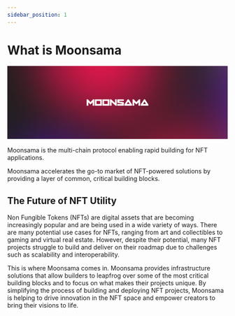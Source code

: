 ```yaml
---
sidebar_position: 1
---
```

# What is Moonsama
![moonsama](img/moonsama-cover.png)

<!-- 
    NFTs are a subset of what we offer, maybe we specify "token" infrastructure and utility instead?
-->

Moonsama is the multi-chain protocol enabling rapid building for NFT applications.

Moonsama accelerates the go-to market of NFT-powered solutions by providing a layer of common, critical 
building blocks.

## The Future of NFT Utility

Non Fungible Tokens (NFTs) are digital assets that are becoming increasingly popular and are being used in a wide 
variety of ways. There are many potential use cases for NFTs, ranging from art and collectibles to gaming and virtual 
real estate. However, despite their potential, many NFT projects struggle to build and deliver on their roadmap due to 
challenges such as scalability and interoperability.

This is where Moonsama comes in. Moonsama provides infrastructure solutions that allow builders to leapfrog over some 
of the most critical building blocks and to focus on what makes their projects unique. By simplifying the process of 
building and deploying NFT projects, Moonsama is helping to drive innovation in the NFT space and empower creators to 
bring their visions to life.
